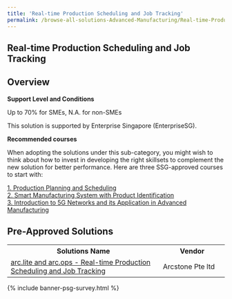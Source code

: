 ```yaml
---
title: 'Real-time Production Scheduling and Job Tracking'
permalink: /browse-all-solutions-Advanced-Manufacturing/Real-time-Production-Scheduling-and-Job-Tracking
---
```


## Real-time Production Scheduling and Job Tracking
## Overview

**Support Level and Conditions**

Up to 70% for SMEs, N.A. for non-SMEs

This solution is supported by Enterprise Singapore (EnterpriseSG).

**Recommended courses**

When adopting the solutions under this sub-category, you might wish to think about how to invest in developing the right skillsets to complement the new solution for better performance. Here are three SSG-approved courses to start with:

<a href='https://sfec.enterprisejobskills.gov.sg/Course_Internet/CourseDetail/?CoursesReferenceNumber=TGS-2020504868'  target='_blank' rel='noopener'>1. Production Planning and Scheduling</a><br>
<a href='https://sfec.enterprisejobskills.gov.sg/Course_Internet/CourseDetail/?CoursesReferenceNumber=TGS-2018509719'  target='_blank' rel='noopener'>2. Smart Manufacturing System with Product Identification</a><br>
<a href='https://sfec.enterprisejobskills.gov.sg/Course_Internet/CourseDetail/?CoursesReferenceNumber=TGS-2022014113'  target='_blank' rel='noopener'>3. Introduction to 5G Networks and its Application in Advanced Manufacturing</a><br>

## Pre-Approved Solutions

<table>
<tr>
<th style='width: auto;'><b>Solutions Name</b></th>
<th style='width: 30%;'><b>Vendor</b></th>
</tr>
<tr>
<td><a href='/productivity-solutions-grant/solutionrepo/solution1896' target='_blank'>arc.lite and arc.ops - Real-time Production Scheduling and Job Tracking</a><br></td>
<td>Arcstone Pte ltd</td>
</tr>
</table>

{% include banner-psg-survey.html %}
